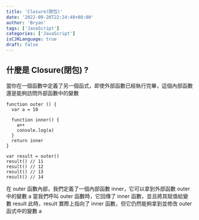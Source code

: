 ```yaml
---
title: 'Closure(閉包)'
date: '2022-09-20T22:24:48+08:00'
author: 'Bryan'
tags: ['JavaScript']
categories: ['JavaScript']
isCJKLanguage: true
draft: false
---
```

## 什麼是 Closure(閉包) ?
當你在一個函數中定義了另一個函式，即使外部函數已經執行完畢，這個內部函數還是能夠訪問外部函數中的變數

```
function outer () {
  var a = 10
  
  function inner() {
    a++
    console.log(a)
  }
  return inner
}

var result = outer()
result() // 11
result() // 12
result() // 13
result() // 14
```

在 outer 函數內部，我們定義了一個內部函數 inner，它可以拿到外部函數 outer 中的變數 a
當我們呼叫 outer 函數時，它回傳了 inner 函數，並且將其賦值給變數 result
此時，result 實際上指向了 inner 函數，但它仍然能夠拿到並修改 outer 函式中的變數 a

